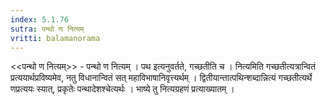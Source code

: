 ```yaml
---
index: 5.1.76
sutra: पन्थो ण नित्यम्
vritti: balamanorama
---
```


<<पन्थो ण नित्यम्>> - पन्थो ण नित्यम् । पथ इत्यनुवर्तते, गच्छतीति च । नित्यमिति गच्छतीत्यत्रान्वितं प्रत्ययार्थप्रविष्यमेव, नतु विधानान्वितं सत् महाविभाषानिवृत्त्यर्थम् । द्वितीयान्तात्पथिन्शब्दान्नित्यं गच्छतीत्यर्थे णप्रत्ययः स्यात्, प्रकृतेः पन्थादेशश्चेत्यर्थः । भाष्ये तु नित्यग्रहणं प्रत्याख्यातम् । 